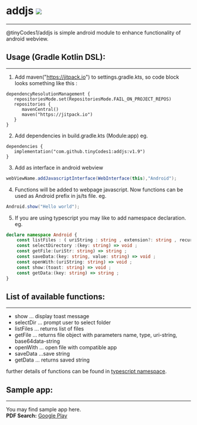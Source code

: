 # addjs [![](https://jitpack.io/v/tinyCodes1/addjs.svg)](https://jitpack.io/#tinyCodes1/addjs)
---

@tinyCodes1/addjs is simple android module to enhance functionality of android webview.

## Usage (Gradle Kotlin DSL):
---

1. Add maven("https://jitpack.io") to settings.gradle.kts,
   so code block looks something like this :

```
dependencyResolutionManagement {
   repositoriesMode.set(RepositoriesMode.FAIL_ON_PROJECT_REPOS)
   repositories {
      mavenCentral()
      maven("https://jitpack.io")
   }
}
```

2. Add dependencies in build.gradle.kts (Module:app) eg.

```
dependencies {
   implementation("com.github.tinyCodes1:addjs:v1.9")
}
```

3. Add as interface in android webview

```java
webViewName.addJavascriptInterface(WebInterface(this),"Android");
```

4. Functions will be added to webpage javascript. Now functions can be used as Android prefix in js/ts file. eg.

```java
Android.show("Hello world");
```

5. If you are using typescript you may like to add namespace declaration. eg.

```ts {#namespace}
declare namespace Android {
    const listFiles : ( uriString : string , extension?: string , recursive?: boolean , returnKey?: string ) => string ;
    const selectDirectory :(key: string) => void ;
    const getFile:(uriStr: string) => string ;
    const saveData:(key: string, value: string) => void ;
    const openWith:(uriString: string) => void ;
    const show:(toast: string) => void ;
    const getData:(key: string) => string ;
}
```

## List of available functions:
---

- show ... display toast message
- selectDir ... prompt user to select folder
- listFiles ... returns list of files
- getFile ... returns file object with parameters name, type, uri-string, base64data-string
- openWith ... open file with compatible app
- saveData ...save string
- getData ... returns saved string

further details of functions can be found in [typescript namespace](#namespace).

## Sample app:
---

You may find sample app here.  
**PDF Search:**  [Google Play](https://play.google.com/store/apps/details?id=com.tinycode.pdfsearch)
